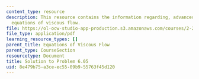 ```yaml
---
content_type: resource
description: This resource contains the information regarding, advanced fluid mechanics,
  equations of viscous flow.
file: https://ol-ocw-studio-app-production.s3.amazonaws.com/courses/2-25-advanced-fluid-mechanics-fall-2013/8e479b75a3ceec5509b955763f45d120_MIT2_25F13_Shapi_6.05-solut.pdf
file_type: application/pdf
learning_resource_types: []
parent_title: Equations of Viscous Flow
parent_type: CourseSection
resourcetype: Document
title: Solution to Problem 6.05
uid: 8e479b75-a3ce-ec55-09b9-55763f45d120
---
```

